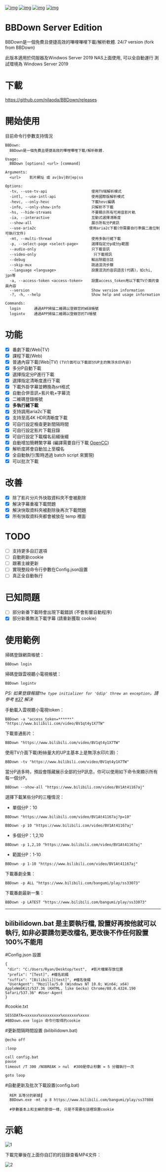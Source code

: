 [![img](https://img.shields.io/github/stars/RyanL-29/BBDown?label=%E7%82%B9%E8%B5%9E)](https://github.com/RyanL-29/BBDown)  [![img](https://img.shields.io/github/last-commit/RyanL-29/BBDown?label=%E6%9C%80%E8%BF%91%E6%8F%90%E4%BA%A4)](https://github.com/RyanL-29/BBDown)  [![img](https://img.shields.io/github/release/RyanL-29/BBDown?label=%E6%9C%80%E6%96%B0%E7%89%88%E6%9C%AC)](https://github.com/RyanL-29/BBDown/releases)  [![img](https://img.shields.io/github/license/RyanL-29/BBDown?label=%E8%AE%B8%E5%8F%AF%E8%AF%81)](https://github.com/RyanL-29/BBDown)

# BBDown Server Edition
BBDown是一個免費且便捷高效的嗶哩嗶哩下載/解析軟體. 24/7 version (fork from BBDown)

此版本適用於伺服器及Windwos Server 2019 NAS上面使用, 可以全自動運行
測試環境為 Windows Server 2019

# 下載
https://github.com/nilaoda/BBDown/releases

# 開始使用
目前命令行參數支持情況
```
BBDown:
  BBDown是一個免費且便捷高效的嗶哩嗶哩下載/解析軟體.

Usage:
  BBDown [options] <url> [command]

Arguments:
  <url>    影片網址 或 av|bv|BV|ep|ss

Options:
  -tv, --use-tv-api                    使用TV端解析模式
  -intl, --use-intl-api                使用國際版解析模式
  -hevc, --only-hevc                   下載hevc編碼
  -info, --only-show-info              只解析不下載
  -hs, --hide-streams                  不要顯示所有可用音影片軌
  -ia, --interactive                   互動式選擇清晰度
  --show-all                           展示所有分P資訊
  --use-aria2c                        使用aria2c下載(你需要自行準備二進位制可執行文件)
  -mt, --multi-thread                  使用多執行緒下載
  -p, --select-page <select-page>      選擇指定分p或分p範圍
  --audio-only                         只下載音訊
  --video-only                          只下載視訊
  --debug                              輸出除錯日誌
  --skip-mux                           跳過混流步驟
  --language <language>                設置混流的音訊語言(代碼)，如chi, jpn等
  -a, --access-token <access-token>    設置access_token用以下載TV介面的會員內容
  --version                            Show version information
  -?, -h, --help                       Show help and usage information

Commands:
  login      通過APP掃描二維碼以登錄您的WEB帳號
  logintv    通過APP掃描二維碼以登錄您的TV帳號
```

# 功能
- [x] 番劇下載(Web|TV)
- [x] 課程下載(Web)
- [x] 普通內容下載(Web|TV) `(TV介面可以下載部分UP主的無浮水印內容)`
- [x] 多分P自動下載
- [x] 選擇指定分P進行下載
- [x] 選擇指定清晰度進行下載
- [x] 下載外掛字幕並轉換為srt格式
- [x] 自動合併音訊+影片軌+字幕流
- [x] 二維碼登錄帳號
- [x] **多執行緒下載**
- [x] 支持調用aria2c下載
- [x] 支持至高4K HDR清晰度下載
- [x] 可自行設定檢查更新間隔時間
- [x] 可自行設定影片下載目錄
- [x] 可自行設定下載檔名前綴後綴
- [x] 自動增加簡轉繁字幕 (編譯需要自行下載 [OpenCC](https://github.com/RyanL-29/OpenCC-NET))
- [x] 解析度將會自動加上至檔名
- [x] 全自動執行(暫時透過 batch script 來實現)
- [x] 可以批次下載

# 改善
- [x] 除了影片分片外快取資料夾不會被剷除
- [x] 解決字幕重複下載問題
- [x] 解決快取資料夾被剷除後再次下載問題
- [x] 所有快取資料夾都會被放在 temp 裡面

# TODO
- [ ] 支持更多自訂選項
- [ ] 自動刷新cookie
- [ ] 跟著主線更新
- [ ] 實現整段命令行參數在Config.json設置
- [ ] 真正全自動執行

# 已知問題
- [ ] 部分新番下載時會出現下載錯誤 (不會影響自動程序)
- [x] 部分新番無法下載字幕 (請重新獲取 cookie)

# 使用範例

掃碼登錄網頁帳號：
```
BBDown login
```
掃碼登錄雲視聽小電視帳號：
```
BBDown logintv
```
 
*PS: 如果登錄報錯`The type initializer for 'Gdip' threw an exception`，請參考 [#37](https://github.com/nilaoda/BBDown/issues/37) 解決*

手動載入雲視聽小電視token：
```
BBDown -a "access_token=******" "https://www.bilibili.com/video/BV1qt4y1X7TW"
```
下載普通影片：
```
BBDown "https://www.bilibili.com/video/BV1qt4y1X7TW"
```
使用TV介面下載(粉絲量大的UP主基本上是無浮水印片源)：
```
BBDown -tv "https://www.bilibili.com/video/BV1qt4y1X7TW"
```
當分P過多時，預設會隱藏展示全部的分P訊息，你可以使用如下命令來顯示所有每一個分P。
```
BBDown --show-all "https://www.bilibili.com/video/BV1At41167aj"
```
選擇下載某些分P的三種情況：
* 單個分P：10
```
BBDown "https://www.bilibili.com/video/BV1At41167aj?p=10"
```
```
BBDown -p 10 "https://www.bilibili.com/video/BV1At41167aj"
```
* 多個分P：1,2,10
```
BBDown -p 1,2,10 "https://www.bilibili.com/video/BV1At41167aj"
```
* 範圍分P：1-10
```
BBDown -p 1-10 "https://www.bilibili.com/video/BV1At41167aj"
```
下載番劇全集：
```
BBDown -p ALL "https://www.bilibili.com/bangumi/play/ss33073"
```
下載番劇最新一集：
```
BBDown -p LATEST "https://www.bilibili.com/bangumi/play/ss33073"
```

------------


## **bilibilidown.bat 是主要執行檔, 設置好再按他就可以執行, 如非必要請勿更改檔名, 更改後不作任何設置100%不能用**

#Config.json 設置

```
{
 "dir": "C:/Users/Ryan/Desktop/test",  #影片檔案存放位置
 "prefix": "[Test]", #檔名前綴
 "suffix": "[Bilibili][test]", #檔名後綴
 "UserAgent": "Mozilla/5.0 (Windows NT 10.0; Win64; x64) AppleWebKit/537.36 (KHTML, like Gecko) Chrome/88.0.4324.190 Safari/537.36" #User-Agent
}
```
#cookie.txt
```
SESSDATA=xxxxxx%xxxxxxxxx%xxxxxxx%xxxx
#BBDown.exe login 命令行取得的cookie
```
#更新間隔時間設置 (bilibilidown.bat)
```
@echo off

:loop

call config.bat
pause
timeout /T 300 /NOBREAK > nul  #300是停止秒數 = 5 分鐘執行一次

goto loop
```
#自動更新及批次下載設置(config.bat)
```
  REM 五等分的新娘∬
  BBDown.exe -mt -p 8 https://www.bilibili.com/bangumi/play/ss37808

  #參數基本上和主線的那個一樣, 只是不需要在這裡設置cookie
```

# 示範
![1](https://raw.githubusercontent.com/RyanL-29/BBDown/master/ScreenShot/2021-03-05%2021-13-40.gif)

下載完畢後在上面你自訂的的目錄查看MP4文件：

![2](https://raw.githubusercontent.com/RyanL-29/BBDown/master/ScreenShot/Screenshot%202021-03-05%20211752.png)
